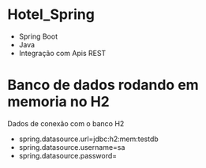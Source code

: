 # Hotel_Spring


- Spring Boot
- Java
- Integração com Apis REST


# Banco de dados rodando em memoria no H2

 Dados de conexão com o banco H2
- spring.datasource.url=jdbc:h2:mem:testdb
- spring.datasource.username=sa
- spring.datasource.password=     
   
# 
